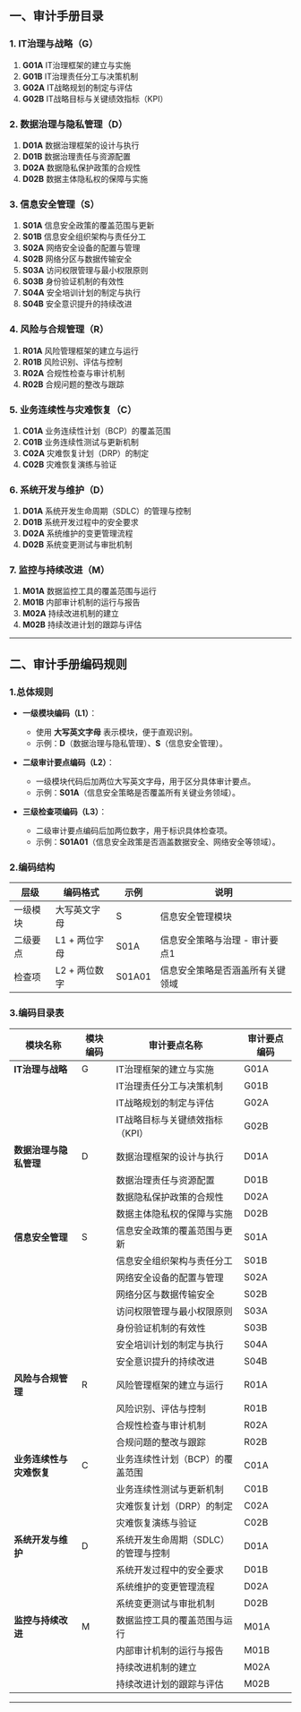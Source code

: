 ## **一、审计手册目录**

### **1. IT治理与战略（G）**
1. **G01A** IT治理框架的建立与实施
2. **G01B** IT治理责任分工与决策机制
3. **G02A** IT战略规划的制定与评估
4. **G02B** IT战略目标与关键绩效指标（KPI）
### **2. 数据治理与隐私管理（D）**
1. **D01A** 数据治理框架的设计与执行
2. **D01B** 数据治理责任与资源配置
3. **D02A** 数据隐私保护政策的合规性
4. **D02B** 数据主体隐私权的保障与实施
### **3. 信息安全管理（S）**
1. **S01A** 信息安全政策的覆盖范围与更新
2. **S01B** 信息安全组织架构与责任分工
3. **S02A** 网络安全设备的配置与管理
4. **S02B** 网络分区与数据传输安全
5. **S03A** 访问权限管理与最小权限原则
6. **S03B** 身份验证机制的有效性
7. **S04A** 安全培训计划的制定与执行
8. **S04B** 安全意识提升的持续改进
### **4. 风险与合规管理（R）**
1. **R01A** 风险管理框架的建立与运行
2. **R01B** 风险识别、评估与控制
3. **R02A** 合规性检查与审计机制
4. **R02B** 合规问题的整改与跟踪
### **5. 业务连续性与灾难恢复（C）**
1. **C01A** 业务连续性计划（BCP）的覆盖范围
2. **C01B** 业务连续性测试与更新机制
3. **C02A** 灾难恢复计划（DRP）的制定
4. **C02B** 灾难恢复演练与验证
### **6. 系统开发与维护（D）**
1. **D01A** 系统开发生命周期（SDLC）的管理与控制
2. **D01B** 系统开发过程中的安全要求
3. **D02A** 系统维护的变更管理流程
4. **D02B** 系统变更测试与审批机制
### **7. 监控与持续改进（M）**
1. **M01A** 数据监控工具的覆盖范围与运行
2. **M01B** 内部审计机制的运行与报告
3. **M02A** 持续改进机制的建立
4. **M02B** 持续改进计划的跟踪与评估

---
## **二、审计手册编码规则**

### **1.总体规则**
- **一级模块编码（L1）**：
  - 使用 **大写英文字母** 表示模块，便于直观识别。
  - 示例：**D**（数据治理与隐私管理）、**S**（信息安全管理）。
  
- **二级审计要点编码（L2）**：
  - 一级模块代码后加两位大写英文字母，用于区分具体审计要点。
  - 示例：**S01A**（信息安全策略是否覆盖所有关键业务领域）。

- **三级检查项编码（L3）**：
  - 二级审计要点编码后加两位数字，用于标识具体检查项。
  - 示例：**S01A01**（信息安全政策是否涵盖数据安全、网络安全等领域）。

### **2.编码结构**
| **层级** | **编码格式**  | **示例** | **说明**            |
| ------ | --------- | ------ | ----------------- |
| 一级模块   | 大写英文字母    | S      | 信息安全管理模块          |
| 二级要点   | L1 + 两位字母 | S01A   | 信息安全策略与治理 - 审计要点1 |
| 检查项    | L2 + 两位数字 | S01A01 | 信息安全策略是否涵盖所有关键领域  |

### **3.编码目录表**

| **模块名称**                 | **模块编码** | **审计要点名称**                            | **审计要点编码** |
|------------------------------|--------------|---------------------------------------------|------------------|
| **IT治理与战略**            | G            | IT治理框架的建立与实施                      | G01A             |
|                              |              | IT治理责任分工与决策机制                    | G01B             |
|                              |              | IT战略规划的制定与评估                      | G02A             |
|                              |              | IT战略目标与关键绩效指标（KPI）             | G02B             |
| **数据治理与隐私管理**      | D            | 数据治理框架的设计与执行                    | D01A             |
|                              |              | 数据治理责任与资源配置                      | D01B             |
|                              |              | 数据隐私保护政策的合规性                    | D02A             |
|                              |              | 数据主体隐私权的保障与实施                  | D02B             |
| **信息安全管理**            | S            | 信息安全政策的覆盖范围与更新                | S01A             |
|                              |              | 信息安全组织架构与责任分工                  | S01B             |
|                              |              | 网络安全设备的配置与管理                    | S02A             |
|                              |              | 网络分区与数据传输安全                      | S02B             |
|                              |              | 访问权限管理与最小权限原则                  | S03A             |
|                              |              | 身份验证机制的有效性                        | S03B             |
|                              |              | 安全培训计划的制定与执行                    | S04A             |
|                              |              | 安全意识提升的持续改进                      | S04B             |
| **风险与合规管理**          | R            | 风险管理框架的建立与运行                    | R01A             |
|                              |              | 风险识别、评估与控制                        | R01B             |
|                              |              | 合规性检查与审计机制                        | R02A             |
|                              |              | 合规问题的整改与跟踪                        | R02B             |
| **业务连续性与灾难恢复**    | C            | 业务连续性计划（BCP）的覆盖范围             | C01A             |
|                              |              | 业务连续性测试与更新机制                    | C01B             |
|                              |              | 灾难恢复计划（DRP）的制定                   | C02A             |
|                              |              | 灾难恢复演练与验证                          | C02B             |
| **系统开发与维护**          | D            | 系统开发生命周期（SDLC）的管理与控制         | D01A             |
|                              |              | 系统开发过程中的安全要求                    | D01B             |
|                              |              | 系统维护的变更管理流程                      | D02A             |
|                              |              | 系统变更测试与审批机制                      | D02B             |
| **监控与持续改进**          | M            | 数据监控工具的覆盖范围与运行                | M01A             |
|                              |              | 内部审计机制的运行与报告                    | M01B             |
|                              |              | 持续改进机制的建立                          | M02A             |
|                              |              | 持续改进计划的跟踪与评估                    | M02B             |

---